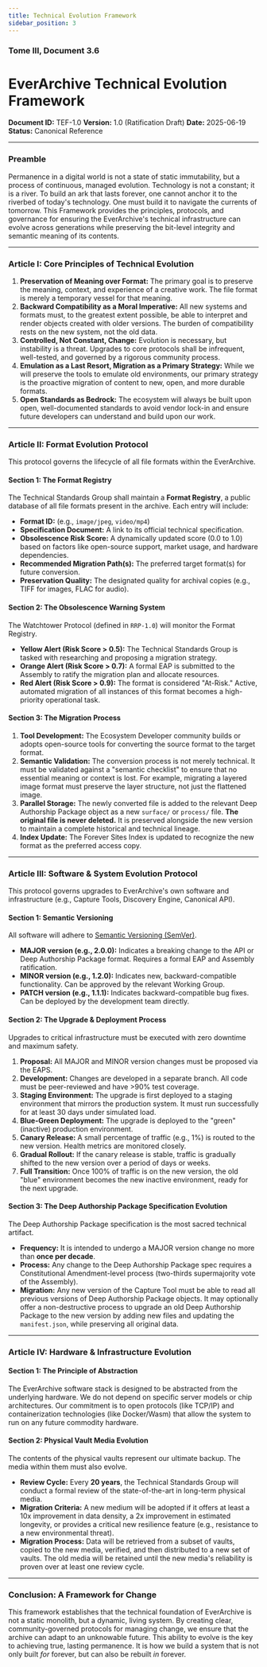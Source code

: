 ```yaml
---
title: Technical Evolution Framework
sidebar_position: 3
---
```


### **Tome III, Document 3.6**

# EverArchive Technical Evolution Framework

**Document ID:** TEF-1.0
**Version:** 1.0 (Ratification Draft)
**Date:** 2025-06-19
**Status:** Canonical Reference

---

### **Preamble**

Permanence in a digital world is not a state of static immutability, but a process of continuous, managed evolution. Technology is not a constant; it is a river. To build an ark that lasts forever, one cannot anchor it to the riverbed of today's technology. One must build it to navigate the currents of tomorrow. This Framework provides the principles, protocols, and governance for ensuring the EverArchive's technical infrastructure can evolve across generations while preserving the bit-level integrity and semantic meaning of its contents.

---

### **Article I: Core Principles of Technical Evolution**

1.  **Preservation of Meaning over Format:** The primary goal is to preserve the meaning, context, and experience of a creative work. The file format is merely a temporary vessel for that meaning.
2.  **Backward Compatibility as a Moral Imperative:** All new systems and formats must, to the greatest extent possible, be able to interpret and render objects created with older versions. The burden of compatibility rests on the new system, not the old data.
3.  **Controlled, Not Constant, Change:** Evolution is necessary, but instability is a threat. Upgrades to core protocols shall be infrequent, well-tested, and governed by a rigorous community process.
4.  **Emulation as a Last Resort, Migration as a Primary Strategy:** While we will preserve the tools to emulate old environments, our primary strategy is the proactive migration of content to new, open, and more durable formats.
5.  **Open Standards as Bedrock:** The ecosystem will always be built upon open, well-documented standards to avoid vendor lock-in and ensure future developers can understand and build upon our work.

---

### **Article II: Format Evolution Protocol**

This protocol governs the lifecycle of all file formats within the EverArchive.

#### **Section 1: The Format Registry**

The Technical Standards Group shall maintain a **Format Registry**, a public database of all file formats present in the archive. Each entry will include:
*   **Format ID:** (e.g., `image/jpeg`, `video/mp4`)
*   **Specification Document:** A link to its official technical specification.
*   **Obsolescence Risk Score:** A dynamically updated score (0.0 to 1.0) based on factors like open-source support, market usage, and hardware dependencies.
*   **Recommended Migration Path(s):** The preferred target format(s) for future conversion.
*   **Preservation Quality:** The designated quality for archival copies (e.g., TIFF for images, FLAC for audio).

#### **Section 2: The Obsolescence Warning System**

The Watchtower Protocol (defined in `RRP-1.0`) will monitor the Format Registry.
*   **Yellow Alert (Risk Score > 0.5):** The Technical Standards Group is tasked with researching and proposing a migration strategy.
*   **Orange Alert (Risk Score > 0.7):** A formal EAP is submitted to the Assembly to ratify the migration plan and allocate resources.
*   **Red Alert (Risk Score > 0.9):** The format is considered "At-Risk." Active, automated migration of all instances of this format becomes a high-priority operational task.

#### **Section 3: The Migration Process**

1.  **Tool Development:** The Ecosystem Developer community builds or adopts open-source tools for converting the source format to the target format.
2.  **Semantic Validation:** The conversion process is not merely technical. It must be validated against a "semantic checklist" to ensure that no essential meaning or context is lost. For example, migrating a layered image format must preserve the layer structure, not just the flattened image.
3.  **Parallel Storage:** The newly converted file is added to the relevant Deep Authorship Package object as a new `surface/` or `process/` file. **The original file is never deleted.** It is preserved alongside the new version to maintain a complete historical and technical lineage.
4.  **Index Update:** The Forever Sites Index is updated to recognize the new format as the preferred access copy.

---

### **Article III: Software & System Evolution Protocol**

This protocol governs upgrades to EverArchive's own software and infrastructure (e.g., Capture Tools, Discovery Engine, Canonical API).

#### **Section 1: Semantic Versioning**

All software will adhere to [Semantic Versioning (SemVer)](https://semver.org/).
*   **MAJOR version (e.g., 2.0.0):** Indicates a breaking change to the API or Deep Authorship Package format. Requires a formal EAP and Assembly ratification.
*   **MINOR version (e.g., 1.2.0):** Indicates new, backward-compatible functionality. Can be approved by the relevant Working Group.
*   **PATCH version (e.g., 1.1.1):** Indicates backward-compatible bug fixes. Can be deployed by the development team directly.

#### **Section 2: The Upgrade & Deployment Process**

Upgrades to critical infrastructure must be executed with zero downtime and maximum safety.
1.  **Proposal:** All MAJOR and MINOR version changes must be proposed via the EAPS.
2.  **Development:** Changes are developed in a separate branch. All code must be peer-reviewed and have >90% test coverage.
3.  **Staging Environment:** The upgrade is first deployed to a staging environment that mirrors the production system. It must run successfully for at least 30 days under simulated load.
4.  **Blue-Green Deployment:** The upgrade is deployed to the "green" (inactive) production environment.
5.  **Canary Release:** A small percentage of traffic (e.g., 1%) is routed to the new version. Health metrics are monitored closely.
6.  **Gradual Rollout:** If the canary release is stable, traffic is gradually shifted to the new version over a period of days or weeks.
7.  **Full Transition:** Once 100% of traffic is on the new version, the old "blue" environment becomes the new inactive environment, ready for the next upgrade.

#### **Section 3: The Deep Authorship Package Specification Evolution**

The Deep Authorship Package specification is the most sacred technical artifact.
*   **Frequency:** It is intended to undergo a MAJOR version change no more than **once per decade**.
*   **Process:** Any change to the Deep Authorship Package spec requires a Constitutional Amendment-level process (two-thirds supermajority vote of the Assembly).
*   **Migration:** Any new version of the Capture Tool must be able to read all previous versions of Deep Authorship Package objects. It may optionally offer a non-destructive process to upgrade an old Deep Authorship Package to the new version by adding new files and updating the `manifest.json`, while preserving all original data.

---

### **Article IV: Hardware & Infrastructure Evolution**

#### **Section 1: The Principle of Abstraction**

The EverArchive software stack is designed to be abstracted from the underlying hardware. We do not depend on specific server models or chip architectures. Our commitment is to open protocols (like TCP/IP) and containerization technologies (like Docker/Wasm) that allow the system to run on any future commodity hardware.

#### **Section 2: Physical Vault Media Evolution**

The contents of the physical vaults represent our ultimate backup. The media within them must also evolve.
*   **Review Cycle:** Every **20 years**, the Technical Standards Group will conduct a formal review of the state-of-the-art in long-term physical media.
*   **Migration Criteria:** A new medium will be adopted if it offers at least a 10x improvement in data density, a 2x improvement in estimated longevity, or provides a critical new resilience feature (e.g., resistance to a new environmental threat).
*   **Migration Process:** Data will be retrieved from a subset of vaults, copied to the new media, verified, and then distributed to a new set of vaults. The old media will be retained until the new media's reliability is proven over at least one review cycle.

---

### **Conclusion: A Framework for Change**

This framework establishes that the technical foundation of EverArchive is not a static monolith, but a dynamic, living system. By creating clear, community-governed protocols for managing change, we ensure that the archive can adapt to an unknowable future. This ability to evolve is the key to achieving true, lasting permanence. It is how we build a system that is not only built *for* forever, but can also be rebuilt *in* forever.